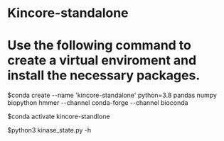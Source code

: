 # Kincore-standalone
# Use the following command to create a virtual enviroment and install the necessary packages.

$conda create --name 'kincore-standalone' python=3.8 pandas numpy biopython hmmer --channel conda-forge --channel bioconda

$conda activate kincore-standlone

$python3 kinase_state.py -h
